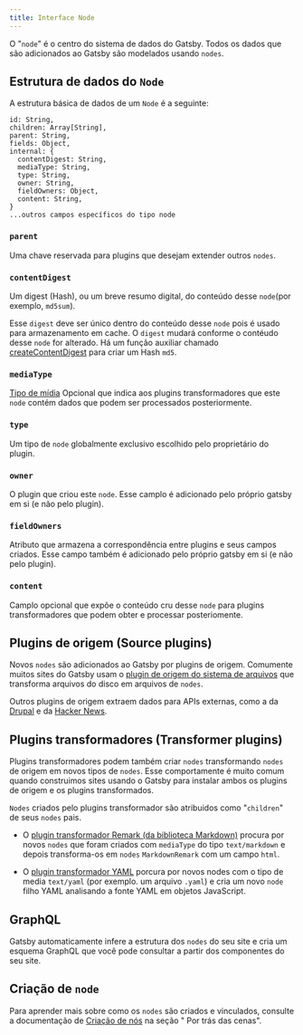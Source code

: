 ```yaml
---
title: Interface Node
---
```


O "`node`" é o centro do sistema de dados do Gatsby. Todos os dados que são adicionados ao Gatsby são modelados usando `nodes`.

## Estrutura de dados do `Node`

A estrutura básica de dados de um `Node` é a seguinte:

```flow
id: String,
children: Array[String],
parent: String,
fields: Object,
internal: {
  contentDigest: String,
  mediaType: String,
  type: String,
  owner: String,
  fieldOwners: Object,
  content: String,
}
...outros campos específicos do tipo node
```

### `parent`

Uma chave reservada para plugins que desejam extender outros `nodes`.

### `contentDigest`

Um digest (Hash), ou um breve resumo digital, do conteúdo desse `node`(por exemplo, `md5sum`).

Esse `digest` deve ser único dentro do conteúdo desse `node` pois é usado para armazenamento em cache. O `digest` mudará conforme o contéudo desse `node` for alterado. Há um função auxiliar chamado [createContentDigest](https://github.com/gatsbyjs/gatsby/blob/master/packages/gatsby-core-utils/src/create-content-digest.js) para criar um Hash `md5`.

### `mediaType`

[Tipo de mídia](https://pt.wikipedia.org/wiki/Tipo_de_m%C3%ADdia_da_Internet) Opcional que indica aos plugins transformadores que este  `node` contém dados que podem ser processados posteriormente.

### `type`

Um tipo de `node` globalmente exclusivo escolhido pelo proprietário do plugin.

### `owner`

O plugin que criou este `node`. Esse camplo é adicionado pelo próprio gatsby em si (e não pelo plugin).

### `fieldOwners`

Atributo que armazena a correspondência entre plugins e seus campos criados. Esse campo também é adicionado pelo próprio gatsby em si (e não pelo plugin).

### `content`

Camplo opcional que expõe o conteúdo cru desse `node` para plugins transformadores que podem obter e processar posteriomente.

## Plugins de origem (Source plugins)

Novos `nodes` são adicionados ao Gatsby por plugins de origem. Comumente muitos sites do Gatsby usam o [plugin de origem do sistema de arquivos](/packages/gatsby-source-filesystem/) que transforma arquivos do disco em arquivos de `nodes`.

Outros plugins de origem extraem dados para APIs externas, como a da
[Drupal](/packages/gatsby-source-drupal/) e da
[Hacker News](/packages/gatsby-source-hacker-news/).

## Plugins transformadores (Transformer plugins)

Plugins transformadores podem também criar `nodes` transformando `nodes` de origem em novos tipos de `nodes`. Esse comportamente é muito comum quando construimos sites usando o Gatsby para instalar ambos os plugins de origem e os plugins transformados.

`Nodes` criados pelo plugins transformador são atribuidos como "`children`" de seus `nodes` pais.

- O 
[plugin transformador Remark (da biblioteca Markdown)](/packages/gatsby-transformer-remark/)
procura por novos `nodes` que foram criados com `mediaType` do tipo `text/markdown`
e depois transforma-os em `nodes` `MarkdownRemark` com um campo `html`.

- O [plugin transformador YAML](/packages/gatsby-transformer-yaml/) porcura por novos nodes com o tipo de media `text/yaml` (por exemplo. um arquivo `.yaml`) e cria um novo `node` filho YAML analisando a fonte YAML em objetos JavaScript.

## GraphQL

Gatsby automaticamente infere a estrutura dos `nodes` do seu site e cria um esquema GraphQL que você pode consultar a partir dos componentes do seu site.

## Criação de `node`

Para aprender mais sobre como os `nodes` são criados e vinculados, consulte a documentação de [Criação de nós](/docs/node-creation/) na seção "
Por trás das cenas".